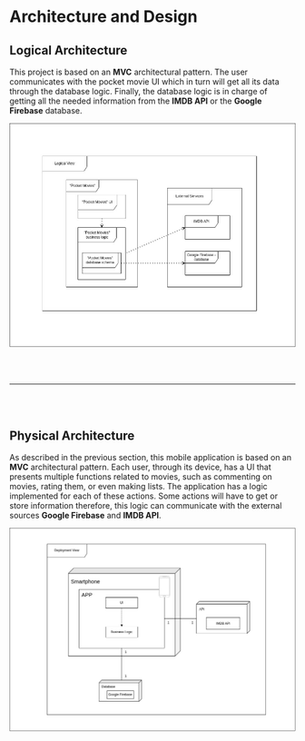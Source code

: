 # Architecture and Design

## Logical Architecture

This project is based on an <b>MVC</b> architectural pattern. The user communicates with the pocket movie UI which in turn will get all its data through the database logic. Finally, the database logic is in charge of getting all the needed information from the <b>IMDB API</b> or the <b>Google Firebase</b> database.  

<div justify="center">
  <img src="../images/logical-arch.jpg"/>
</div>

<br><br><hr><br><br>

## Physical Architecture

As described in the previous section, this mobile application is based on an <b>MVC</b> architectural pattern. Each user, through its device, has a UI that presents multiple functions related to movies, such as commenting on movies, rating them, or even making lists. The application has a logic implemented for each of these actions. Some actions will have to get or store information therefore, this logic can communicate with the external sources <b>Google Firebase</b> and <b>IMDB API</b>.

<div justify="center">
  <img src="../images/physical-arch.png"/>
</div>

